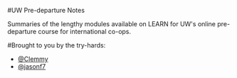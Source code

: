 #UW Pre-departure Notes

Summaries of the lengthy modules available on LEARN for UW's online pre-departure course for international co-ops.

#Brought to you by the try-hards:
- [@Clemmy](https://github.com/Clemmy/)
- [@jasonf7](https://github.com/jasonf7)
